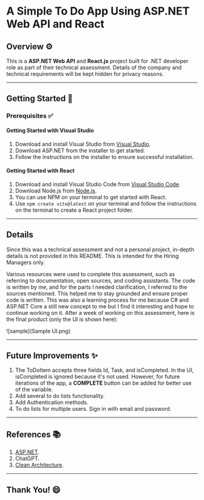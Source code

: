 # **A Simple To Do App Using ASP.NET Web API and React**  

## **Overview ⚙️**  
This is a **ASP.NET Web API** and **React.js** project built for .NET developer role as part of their technical assessment. Details of the company and technical requirements will be kept hidden for privacy reasons.  

---

## **Getting Started 🚀**  

### **Prerequisites ✅**  
 
#### **Getting Started with Visual Studio**  
1. Download and install Visual Studio from [Visual Studio](https://visualstudio.microsoft.com/downloads/). 
2. Download ASP.NET from the installer to get started.
3. Follow the instructions on the installer to ensure successful installation. 

#### **Getting Started with React**  
1. Download and install Visual Studio Code from [Visual Studio Code](https://visualstudio.microsoft.com/downloads/). 
2. Download Node.js from [Node.js](https://nodejs.org/en/download).
3. You can use NPM on your terminal to get started with React.
4. Use `npm create vite@latest` on your terminal and follow the instructions on the terminal to create a React project folder.

---

## Details
Since this was a technical assessment and not a personal project, in-depth details is not provided in this README. This is intended for the Hiring Managers only. 

Various resources were used to complete this assessment, such as referring to documentation, open sources, and coding assistants. The code is written by me, and for the parts I needed clarification, I referred to the sources mentioned. This helped me to stay grounded and ensure proper code is written. This was also a learning process for me because C# and ASP.NET Core a still new concept to me but I find it interesting and hope to continue working on it. After a week of working on this assessment, here is the final product (only the UI is shown here):

![sample](Sample UI.png)

---

## **Future Improvements ✨**  
1. The ToDoItem accepts three fields Id, Task, and isCompleted. In the UI, isCompleted is ignored because it's not used. However, for future iterations of the app, a **COMPLETE** button can be added for better use of the variable.
2. Add several to do lists functionality.
3. Add Authentication methods.
4. To do lists for multiple users. Sign in with email and password.

---

## **References 📚**  
1. [ASP.NET](https://dotnet.microsoft.com/en-us/apps/aspnet/apis).
2. ChatGPT.
3. [Clean Architecture](https://medium.com/@mohanedzekry/clean-architecture-in-asp-net-core-web-api-d44e33893e1d).
---

## **Thank You! 😄**  
